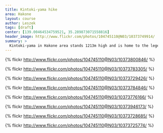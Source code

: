 ```yaml
---
title: Kintoki-yama hike
area: Hakone
layout: course
author: Leszek
tags: [draft]
center: [139.00464534759521, 35.289873071558816]
header_image: http://www.flickr.com/photos/104745110@N03/10373749914/
summary: >
  Kintoki-yama in Hakone area stands 1213m high and is home to the legendary Kintaro, a mascot of the area, represented as a baby with an axe, often in the presence of a bear. Kintoki doesn't require superhuman strength, but it's quite a climb with a splendid view on top.
---
```


{% flickr http://www.flickr.com/photos/104745110@N03/10373800846/ %}

{% flickr http://www.flickr.com/photos/104745110@N03/10373783305/ %}

{% flickr http://www.flickr.com/photos/104745110@N03/10373729426/ %}

{% flickr http://www.flickr.com/photos/104745110@N03/10373784846/ %}

{% flickr http://www.flickr.com/photos/104745110@N03/10373776166/ %}

{% flickr http://www.flickr.com/photos/104745110@N03/10373946173/ %}

{% flickr http://www.flickr.com/photos/104745110@N03/10373728685/ %}

{% flickr http://www.flickr.com/photos/104745110@N03/10373725774/ %}